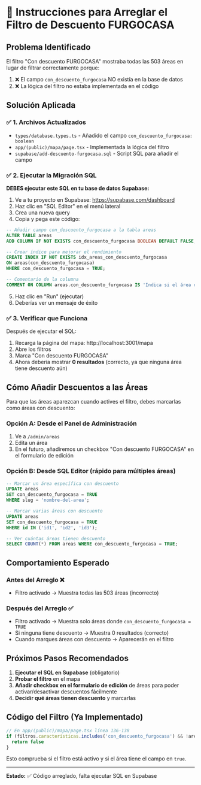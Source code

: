 # 🔧 Instrucciones para Arreglar el Filtro de Descuento FURGOCASA

## Problema Identificado

El filtro "Con descuento FURGOCASA" mostraba todas las 503 áreas en lugar de filtrar correctamente porque:

1. ❌ El campo `con_descuento_furgocasa` NO existía en la base de datos
2. ❌ La lógica del filtro no estaba implementada en el código

## Solución Aplicada

### ✅ 1. Archivos Actualizados

- `types/database.types.ts` - Añadido el campo `con_descuento_furgocasa: boolean`
- `app/(public)/mapa/page.tsx` - Implementada la lógica del filtro
- `supabase/add-descuento-furgocasa.sql` - Script SQL para añadir el campo

### ✅ 2. Ejecutar la Migración SQL

**DEBES ejecutar este SQL en tu base de datos Supabase:**

1. Ve a tu proyecto en Supabase: https://supabase.com/dashboard
2. Haz clic en "SQL Editor" en el menú lateral
3. Crea una nueva query
4. Copia y pega este código:

```sql
-- Añadir campo con_descuento_furgocasa a la tabla areas
ALTER TABLE areas 
ADD COLUMN IF NOT EXISTS con_descuento_furgocasa BOOLEAN DEFAULT FALSE;

-- Crear índice para mejorar el rendimiento
CREATE INDEX IF NOT EXISTS idx_areas_con_descuento_furgocasa 
ON areas(con_descuento_furgocasa) 
WHERE con_descuento_furgocasa = TRUE;

-- Comentario de la columna
COMMENT ON COLUMN areas.con_descuento_furgocasa IS 'Indica si el área ofrece descuento especial para miembros de FURGOCASA';
```

5. Haz clic en "Run" (ejecutar)
6. Deberías ver un mensaje de éxito

### ✅ 3. Verificar que Funciona

Después de ejecutar el SQL:

1. Recarga la página del mapa: http://localhost:3001/mapa
2. Abre los filtros
3. Marca "Con descuento FURGOCASA"
4. Ahora debería mostrar **0 resultados** (correcto, ya que ninguna área tiene descuento aún)

## Cómo Añadir Descuentos a las Áreas

Para que las áreas aparezcan cuando actives el filtro, debes marcarlas como áreas con descuento:

### Opción A: Desde el Panel de Administración

1. Ve a `/admin/areas`
2. Edita un área
3. En el futuro, añadiremos un checkbox "Con descuento FURGOCASA" en el formulario de edición

### Opción B: Desde SQL Editor (rápido para múltiples áreas)

```sql
-- Marcar un área específica con descuento
UPDATE areas 
SET con_descuento_furgocasa = TRUE 
WHERE slug = 'nombre-del-area';

-- Marcar varias áreas con descuento
UPDATE areas 
SET con_descuento_furgocasa = TRUE 
WHERE id IN ('id1', 'id2', 'id3');

-- Ver cuántas áreas tienen descuento
SELECT COUNT(*) FROM areas WHERE con_descuento_furgocasa = TRUE;
```

## Comportamiento Esperado

### Antes del Arreglo ❌
- Filtro activado → Muestra todas las 503 áreas (incorrecto)

### Después del Arreglo ✅
- Filtro activado → Muestra solo áreas donde `con_descuento_furgocasa = TRUE`
- Si ninguna tiene descuento → Muestra 0 resultados (correcto)
- Cuando marques áreas con descuento → Aparecerán en el filtro

## Próximos Pasos Recomendados

1. **Ejecutar el SQL en Supabase** (obligatorio)
2. **Probar el filtro** en el mapa
3. **Añadir checkbox en el formulario de edición** de áreas para poder activar/desactivar descuentos fácilmente
4. **Decidir qué áreas tienen descuento** y marcarlas

## Código del Filtro (Ya Implementado)

```typescript
// En app/(public)/mapa/page.tsx línea 136-138
if (filtros.caracteristicas.includes('con_descuento_furgocasa') && !area.con_descuento_furgocasa) {
  return false
}
```

Esto comprueba si el filtro está activo y si el área tiene el campo en `true`.

---

**Estado:** ✅ Código arreglado, falta ejecutar SQL en Supabase

